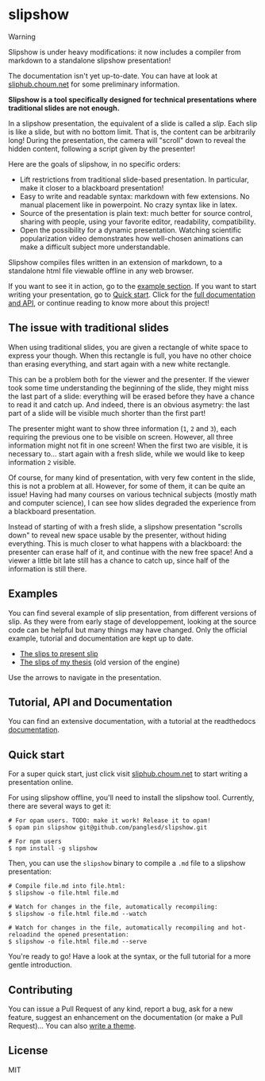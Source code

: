 # slipshow

> [!WARNING]
>
> Slipshow is under heavy modifications: it now includes a compiler from markdown to a standalone slipshow presentation!
>
> The documentation isn't yet up-to-date. You can have at look at [sliphub.choum.net](https://sliphub.choum.net) for some preliminary information.

**Slipshow is a tool specifically designed for technical presentations where traditional slides are not enough.**

In a slipshow presentation, the equivalent of a slide is called a _slip_. Each slip is like a slide, but with no bottom limit. That is, the content can be arbitrarily long! During the presentation, the camera will "scroll" down to reveal the hidden content, following a script given by the presenter!

Here are the goals of slipshow, in no specific orders:

- Lift restrictions from traditional slide-based presentation. In particular, make it closer to a blackboard presentation!
- Easy to write and readable syntax: markdown with few extensions. No manual placement like in powerpoint. No crazy syntax like in latex.
- Source of the presentation is plain text: much better for source control, sharing with people, using your favorite editor, readability, compatibility.
- Open the possibility for a dynamic presentation. Watching scientific popularization video demonstrates how well-chosen animations can make a difficult subject more understandable.

Slipshow compiles files written in an extension of markdown, to a standalone html file viewable offline in any web browser.

If you want to see it in action, go to the [example section](#examples). If you want to start writing your presentation, go to [Quick start](#quick-start). Click for the [full documentation and API](#tutorial-api-documentation), or continue reading to know more about this project!

## The issue with traditional slides

When using traditional slides, you are given a rectangle of white space to express your though. When this rectangle is full, you have no other choice than erasing everything, and start again with a new white rectangle.

This can be a problem both for the viewer and the presenter. If the viewer took some time understanding the beginning of the slide, they might miss the last part of a slide: everything will be erased before they have a chance to read it and catch up. And indeed, there is an obvious asymetry: the last part of a slide will be visible much shorter than the first part!

The presenter might want to show three information (`1`, `2` and `3`), each requiring the previous one to be visible on screen. However, all three information might not fit in one screen! When the first two are visible, it is necessary to... start again with a fresh slide, while we would like to keep information `2` visible.

Of course, for many kind of presentation, with very few content in the slide, this is not a problem at all. However, for some of them, it can be quite an issue! Having had many courses on various technical subjects (mostly math and computer science), I can see how slides degraded the experience from a blackboard presentation.

Instead of starting of with a fresh slide, a slipshow presentation "scrolls down" to reveal new space usable by the presenter, without hiding everything. This is much closer to what happens with a blackboard: the presenter can erase half of it, and continue with the new free space! And a viewer a little bit late still has a chance to catch up, since half of the information is still there.

## Examples

You can find several example of slip presentation, from different versions of slip. As they were from early stage of developpement, looking at the source code can be helpful but many things may have changed. Only the official example, tutorial and documentation are kept up to date.

- [The slips to present slip](https://panglesd.github.io/slipshow/example/slipIntroduction.html)
- [The slips of my thesis](http://choum.net/panglesd/slides/slides-js/slides.html) (old version of the engine)

Use the arrows to navigate in the presentation.

##  Tutorial, API and Documentation

You can find an extensive documentation, with a tutorial at the readthedocs [documentation](https://slipshow.readthedocs.io).

## Quick start

For a super quick start, just click visit [sliphub.choum.net](https://sliphub.choum.net) to start writing a presentation online.

For using slipshow offline, you'll need to install the slipshow tool. Currently, there are several ways to get it:

```shell
# For opam users. TODO: make it work! Release it to opam!
$ opam pin slipshow git@github.com/panglesd/slipshow.git

# For npm users
$ npm install -g slipshow
```

Then, you can use the `slipshow` binary to compile a `.md` file to a slipshow presentation:

```shell
# Compile file.md into file.html:
$ slipshow -o file.html file.md

# Watch for changes in the file, automatically recompiling:
$ slipshow -o file.html file.md --watch

# Watch for changes in the file, automatically recompiling and hot-reloadind the opened presentation:
$ slipshow -o file.html file.md --serve
```

You're ready to go! Have a look at the syntax, or the full tutorial for a more gentle introduction.

## Contributing

You can issue a Pull Request of any kind, report a bug, ask for a new feature, suggest an enhancement on the documentation (or make a Pull Request)... You can also [write a theme](https://slipshow.readthedocs.io/en/latest/themes.html#writing-a-theme).

## License

MIT

